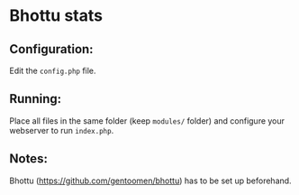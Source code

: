 
# Bhottu stats

## Configuration:

Edit the `config.php` file.

## Running:

Place all files in the same folder (keep `modules/` folder) and configure your webserver to run `index.php`.

## Notes:

Bhottu (https://github.com/gentoomen/bhottu) has to be set up beforehand. 
